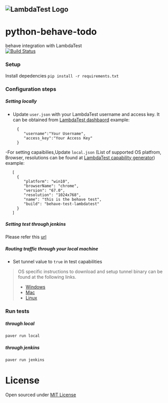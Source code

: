 ![LambdaTest Logo](https://www.lambdatest.com/static/images/logo.svg)
---

# python-behave-todo
behave integration with LambdaTest<br/>
[![Build Status](https://travis-ci.org/joemccann/dillinger.svg?branch=master)](https://travis-ci.org/joemccann/dillinger)

### Setup
Install depedencies ```pip install -r requirements.txt```
### Configuration steps
##### Setting locally
- Update `user.json` with your LambdaTest username and access key. It can be obtained from [LambdaTest dashbaord](https://automation.lambdatest.com/)
example:
```
     {
        "username":"Your Username",
        "access_key":"Your Access Key"
     }
```
-For setting capaibilies,Update `local.json`  (List of supported OS platfrom, Browser, resolutions can be found at [LambdaTest capability generator](https://www.lambdatest.com/capabilities-generator/))
 example:
```
   [
     {
        "platform": "win10",
        "browserName": "chrome",
        "version": "67.0",
        "resolution": "1024x768",
        "name": "this is the behave test",
        "build": "behave-test-lambdatest"
     }
   ]
```
##### Setting test through jenkins
Please refer this [url](https://www.lambdatest.com/support/docs/display/TD/Selenium+with+Jenkins)
#####  Routing traffic through your local machine
- Set tunnel value to `true` in test capabilities
> OS specific instructions to download and setup tunnel binary can be found at the following links.
>    - [Windows](https://www.lambdatest.com/support/docs/display/TD/Local+Testing+For+Windows)
>    - [Mac](https://www.lambdatest.com/support/docs/display/TD/Local+Testing+For+MacOS)
>    - [Linux](https://www.lambdatest.com/support/docs/display/TD/Local+Testing+For+Linux)

### Run tests
##### through local
```bash
paver run local
```

##### through jenkins
```bash
paver run jenkins
```

License
====
Open sourced under [MIT License](LICENSE)
